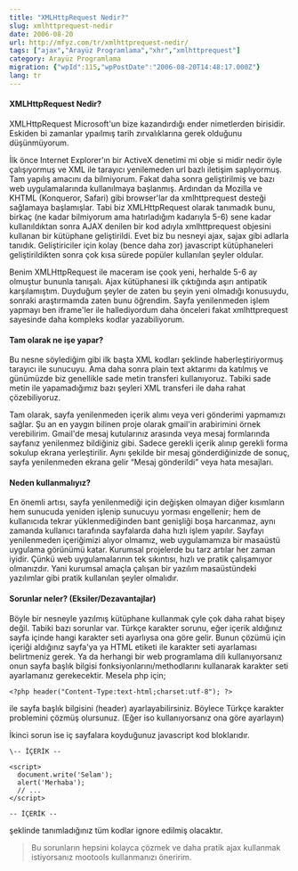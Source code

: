 ```yaml
---
title: "XMLHttpRequest Nedir?"
slug: xmlhttprequest-nedir
date: 2006-08-20
url: http://mfyz.com/tr/xmlhttprequest-nedir/
tags: ["ajax","Arayüz Programlama","xhr","xmlhttprequest"]
category: Arayüz Programlama
migration: {"wpId":115,"wpPostDate":"2006-08-20T14:48:17.000Z"}
lang: tr
---
```


#### XMLHttpRequest Nedir?

XMLHttpRequest Microsoft'un bize kazandırdığı ender nimetlerden birisidir. Eskiden bi zamanlar ypaılmış tarih zırvalıklarına gerek olduğunu düşünmüyorum.

İlk önce Internet Explorer'ın bir ActiveX denetimi mi obje si midir nedir öyle çalışıyormuş ve XML ile tarayıcı yenilemeden url bazlı iletişim saplıyormuş. Tam yapılış amacını da bilmiyorum. Fakat daha sonra geliştirilmiş ve bazı web uygulamalarında kullanılmaya başlanmış. Ardından da Mozilla ve KHTML (Konqueror, Safari) gibi browser'lar da xmlhttprequest desteği sağlamaya başlamışlar. Tabi biz XMLHttpRequest olarak tanımadık bunu, birkaç (ne kadar bilmiyorum ama hatırladığım kadarıyla 5-6) sene kadar kullanıldıktan sonra AJAX denilen bir kod adıyla xmlhttprequest objesini kullanan bir kütüphane geliştirildi. Evet biz bu nesneyi ajax, sajax gibi adlarla tanıdık. Geliştiriciler için kolay (bence daha zor) javascript kütüphaneleri geliştirildikten sonra çok kısa sürede popüler kullanılan şeyler oldular.

Benim XMLHttpRequest ile maceram ise çook yeni, herhalde 5-6 ay olmuştur bununla tanışalı. Ajax kütüphanesi ilk çıktığında aşırı antipatik karşılamıştım. Duyduğum şeyler de zaten bu şeyin yeni olmadığı konusuydu, sonraki araştırmamda zaten bunu öğrendim. Sayfa yenilenmeden işlem yapmayı ben iframe'ler ile hallediyordum daha önceleri fakat xmlhttprequest sayesinde daha kompleks kodlar yazabiliyorum.

#### Tam olarak ne işe yapar?

Bu nesne söylediğim gibi ilk başta XML kodları şeklinde haberleştiriyormuş tarayıcı ile sunucuyu. Ama daha sonra plain text aktarımı da katılmış ve günümüzde biz genellikle sade metin transferi kullanıyoruz. Tabiki sade metin ile yapamadığımız bazı şeyleri XML transferi ile daha rahat çözebiliyoruz.

Tam olarak, sayfa yenilenmeden içerik alımı veya veri gönderimi yapmamızı sağlar. Şu an en yaygın bilinen proje olarak gmail'in arabirimini örnek verebilirim. Gmail'de mesaj kutularınız arasında veya mesaj formlarında sayfanız yenilenmez bildiğiniz gibi. Sadece gerekli içerik alınıp gerekli forma sokulup ekrana yerleştirilir. Aynı şekilde bir mesaj gönderdiğinizde de sonuç, sayfa yenilenmeden ekrana gelir “Mesaj gönderildi” veya hata mesajları.

#### Neden kullanmalıyız?

En önemli artısı, sayfa yenilenmediği için değişken olmayan diğer kısımların hem sunucuda yeniden işlenip sunucuyu yorması engellenir; hem de kullanıcıda tekrar yüklenmediğinden bant genişliği boşa harcanmaz, aynı zamanda kullanıcı tarafında sayfalarda daha hızlı işlem yapılır. Sayfayı yenilenmeden içeriğimizi alıyor olmamız, web uygulamamıza bir masaüstü uygulama görünümü katar. Kurumsal projelerde bu tarz artılar her zaman iyidir. Çünkü web uygulamalarının tek sıkıntısı, hızlı ve pratik çalışamıyor olmanızdır. Yani kurumsal amaçla çalışan bir yazılım masaüstündeki yazılımlar gibi pratik kullanılan şeyler olmalıdır.

#### Sorunlar neler? (Eksiler/Dezavantajlar)

Böyle bir nesneyle yazılmış kütüphane kullanmak çyle çok daha rahat bişey değil. Tabiki bazı sorunlar var. Türkçe karakter sorunu, eğer içerik aldığınız sayfa içinde hangi karakter seti ayarlıysa ona göre gelir. Bunun çözümü için içeriği aldığınız sayfa'ya ya HTML etiketi ile karakter seti ayarlaması belirtmeniz gerek. Ya da herhangi bir web programlama dili kullanıyorsanız onun sayfa başlık bilgisi fonksiyonlarını/methodlarını kullanarak karakter seti ayarlamanız gerekecektir. Mesela php için;
```
<?php header("Content-Type:text-html;charset:utf-8"); ?>

```
ile sayfa başlık bilgisini (header) ayarlayabilirsiniz. Böylece Türkçe karakter problemini çözmüş olursunuz. (Eğer iso kullanıyorsanız ona göre ayarlayın)

İkinci sorun ise iç sayfalara koyduğunuz javascript kod bloklarıdır.
```
\-- İÇERİK --

<script>
  document.write('Selam');
  alert('Merhaba');
  // ...
</script>

-- İÇERİK --

```
şeklinde tanımladığınız tüm kodlar ignore edilmiş olacaktır.

> Bu sorunların hepsini kolayca çözmek ve daha pratik ajax kullanmak istiyorsanız mootools kullanmanızı öneririm.